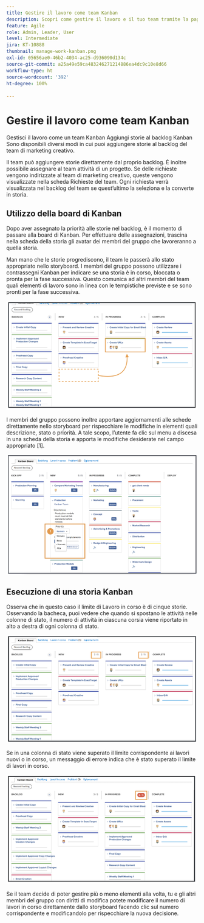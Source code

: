 ```yaml
---
title: Gestire il lavoro come team Kanban
description: Scopri come gestire il lavoro e il tuo team tramite la pagina dei team Kanban.
feature: Agile
role: Admin, Leader, User
level: Intermediate
jira: KT-10888
thumbnail: manage-work-kanban.png
exl-id: 05656ae0-46b2-4034-ac25-d936090d134c
source-git-commit: a25a49e59ca483246271214886ea4dc9c10e8d66
workflow-type: ht
source-wordcount: '392'
ht-degree: 100%

---
```


# Gestire il lavoro come team Kanban

Gestisci il lavoro come un team Kanban
Aggiungi storie al backlog Kanban
Sono disponibili diversi modi in cui puoi aggiungere storie al backlog del team di marketing creativo.

Il team può aggiungere storie direttamente dal proprio backlog.
È inoltre possibile assegnare al team attività di un progetto. Se delle richieste vengono indirizzate al team di marketing creativo, queste vengono visualizzate nella scheda Richieste del team. Ogni richiesta verrà visualizzata nel backlog del team se quest’ultimo la seleziona e la converte in storia.


## Utilizzo della board di Kanban

Dopo aver assegnato la priorità alle storie nel backlog, è il momento di passare alla board di Kanban. Per effettuare delle assegnazioni, trascina nella scheda della storia gli avatar dei membri del gruppo che lavoreranno a quella storia.


Man mano che le storie progrediscono, il team le passerà allo stato appropriato nello storyboard. I membri del gruppo possono utilizzare i contrassegni Kanban per indicare se una storia è in corso, bloccata o pronta per la fase successiva. Questo comunica ad altri membri del team quali elementi di lavoro sono in linea con le tempistiche previste e se sono pronti per la fase successiva.

![Schede Kanban](assets/kanban-01.png)

I membri del gruppo possono inoltre apportare aggiornamenti alle schede direttamente nello storyboard per rispecchiare le modifiche in elementi quali descrizione, stato o priorità. A tale scopo, l’utente fa clic sul menu a discesa in una scheda della storia e apporta le modifiche desiderate nel campo appropriato [1].

![Stato scheda Kanban](assets/kanban-02.png)

## Esecuzione di una storia Kanban

Osserva che in questo caso il limite di Lavoro in corso è di cinque storie. Osservando la bacheca, puoi vedere che quando si spostano le attività nelle colonne di stato, il numero di attività in ciascuna corsia viene riportato in alto a destra di ogni colonna di stato.

![Limiti di Lavoro in corso in Kanban](assets/kanban-03.png)

Se in una colonna di stato viene superato il limite corrispondente ai lavori nuovi o in corso, un messaggio di errore indica che è stato superato il limite di lavori in corso.

![Superamento dei limiti di Lavoro in corso](assets/kanban-04.png)

Se il team decide di poter gestire più o meno elementi alla volta, tu e gli altri membri del gruppo con diritti di modifica potete modificare il numero di lavori in corso direttamente dallo storyboard facendo clic sul numero corrispondente e modificandolo per rispecchiare la nuova decisione.
